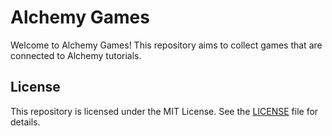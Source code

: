 # Alchemy Games

Welcome to Alchemy Games! This repository aims to collect games that are connected to Alchemy tutorials.

## License

This repository is licensed under the MIT License. See the [LICENSE](LICENSE) file for details.
